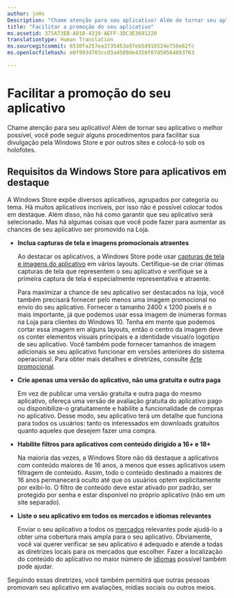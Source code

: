 ```yaml
---
author: jnHs
Description: "Chame atenção para seu aplicativo! Além de tornar seu aplicativo o melhor possível, você pode seguir alguns procedimentos para facilitar sua divulgação pela Windows Store e por outros sites e colocá-lo sob os holofotes."
title: "Facilitar a promoção do seu aplicativo"
ms.assetid: 375A73EB-A010-4319-AEFF-3DC3E3691220
translationtype: Human Translation
ms.sourcegitcommit: 6530fa257ea3735453a97eb5d916524e750e62fc
ms.openlocfilehash: e0f993d703ccd3a4509de4350f07d50564893763

---
```


# Facilitar a promoção do seu aplicativo


Chame atenção para seu aplicativo! Além de tornar seu aplicativo o melhor possível, você pode seguir alguns procedimentos para facilitar sua divulgação pela Windows Store e por outros sites e colocá-lo sob os holofotes.

## Requisitos da Windows Store para aplicativos em destaque


A Windows Store expõe diversos aplicativos, agrupados por categoria ou tema. Há muitos aplicativos incríveis, por isso não é possível colocar todos em destaque. Além disso, não há como garantir que seu aplicativo será selecionado. Mas há algumas coisas que você pode fazer para aumentar as chances de seu aplicativo ser promovido na Loja.

-   **Inclua capturas de tela e imagens promocionais atraentes**

    Ao destacar os aplicativos, a Windows Store pode usar [capturas de tela e imagens do aplicativo](app-screenshots-and-images.md) em vários layouts. Certifique-se de criar ótimas capturas de tela que representem o seu aplicativo e verifique se a primeira captura de tela é especialmente representativa e atraente.

    Para maximizar a chance de seu aplicativo ser destacados na loja, você também precisará fornecer pelo menos uma imagem promocional no envio do seu aplicativo. Fornecer o tamanho 2400 x 1200 pixels é o mais importante, já que podemos usar essa imagem de inúmeras formas na Loja para clientes do Windows 10. Tenha em mente que podemos cortar essa imagem em alguns layouts, então o centro da imagem deve os conter elementos visuais principais e a identidade visual/o logotipo de seu aplicativo. Você também pode fornecer tamanhos de imagem adicionais se seu aplicativo funcionar em versões anteriores do sistema operacional. Para obter mais detalhes e diretrizes, consulte [Arte promocional](app-screenshots-and-images.md#promotional-artwork).

-   **Crie apenas uma versão do aplicativo, não uma gratuita e outra paga**

    Em vez de publicar uma versão gratuita e outra paga do mesmo aplicativo, ofereça uma versão de avaliação gratuita do aplicativo pago ou disponibilize-o gratuitamente e habilite a funcionalidade de compras no aplicativo. Desse modo, seu aplicativo terá um detalhe que funciona para todos os usuários: tanto os interessados em downloads gratuitos quanto aqueles que desejem fazer uma compra.

-   **Habilite filtros para aplicativos com conteúdo dirigido a 16+ e 18+**

    Na maioria das vezes, a Windows Store não dá destaque a aplicativos com conteúdo maiores de 16 anos, a menos que esses aplicativos usem filtragem de conteúdo. Assim, todo o conteúdo destinado a maiores de 16 anos permanecerá oculto até que os usuários optem explicitamente por exibi-lo. O filtro de conteúdo deve estar ativado por padrão, ser protegido por senha e estar disponível no próprio aplicativo (não em um site separado).

-   **Liste o seu aplicativo em todos os mercados e idiomas relevantes**

    Enviar o seu aplicativo a todos os [mercados](define-pricing-and-market-selection.md) relevantes pode ajudá-lo a obter uma cobertura mais ampla para o seu aplicativo. Obviamente, você vai querer verificar se seu aplicativo é adequado e atende a todas as diretrizes locais para os mercados que escolher. Fazer a localização do conteúdo do aplicativo no maior número de [idiomas](supported-languages.md) possível também pode ajudar.

Seguindo essas diretrizes, você também permitirá que outras pessoas promovam seu aplicativo em avaliações, mídias sociais ou outros meios.

 

 







<!--HONumber=Jun16_HO4-->


